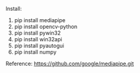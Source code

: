 Install:
1. pip install mediapipe  
2. pip install opencv-python
3. pip install pywin32
4. pip install win32api
5. pip install pyautogui
6. pip install numpy


Reference: https://github.com/google/mediapipe.git
